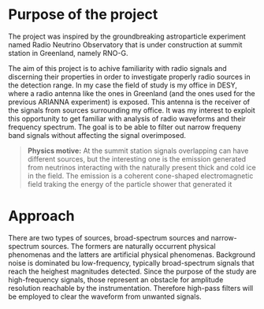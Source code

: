 # Purpose of the project

The project was inspired by the groundbreaking astroparticle experiment named Radio Neutrino Observatory that is under construction at summit station in Greenland, namely RNO-G. 

The aim of this project is to achive familiarity with radio signals and discerning their properties in order to investigate properly radio sources in the detection range. In my case the field of study is my office in DESY, where a radio antenna like the ones in Greenland (and the ones used for the previous ARIANNA experiment) is exposed.
This antenna is the receiver of the signals from sources surrounding my office. It was my interest to exploit this opportunity to get familiar with analysis of radio waveforms and their frequency spectrum. The goal is to be able to filter out narrow frequeny band signals without affecting the signal overimposed. 

> **Physics motive:** At the summit station signals overlapping can have different sources, but the interesting one is the emission generated from neutrinos interacting with the naturally present thick and cold ice in the field. The emission is a coherent cone-shaped electromagnetic field traking the energy of the particle shower that generated it

# Approach
There are two types of sources, broad-spectrum sources and narrow-spectrum sources. The formers are naturally occurrent physical phenomenas and the latters are artificial physical phenomenas. Background noise is dominated bu low-frequency, typically broad-spectrum signals that reach the heighest magnitudes detected.
Since the purpose of the study are high-frequency signals, those represent an obstacle for amplitude resolution reachable by the instrumentation. Therefore high-pass filters will be employed to clear the waveform from unwanted signals.
